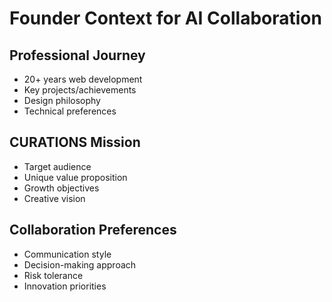 # Founder Context for AI Collaboration

## Professional Journey
- 20+ years web development
- Key projects/achievements
- Design philosophy
- Technical preferences

## CURATIONS Mission
- Target audience
- Unique value proposition
- Growth objectives
- Creative vision

## Collaboration Preferences
- Communication style
- Decision-making approach
- Risk tolerance
- Innovation priorities